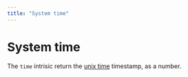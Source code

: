 ```yaml
---
title: "System time"
---
```

# System time

The `time` intrisic return the [unix time](https://en.wikipedia.org/wiki/Unix_time) timestamp, as a number.  